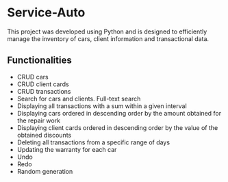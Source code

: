 # Service-Auto
This project was developed using Python and is
designed to efficiently manage the inventory of cars,
client information and transactional data.

## Functionalities
* CRUD cars
* CRUD client cards
* CRUD transactions
* Search for cars and clients. Full-text search
* Displaying all transactions with a sum within a given interval
* Displaying cars ordered in descending order by the amount obtained for the repair work
* Displaying client cards ordered in descending order by the value of the obtained discounts
* Deleting all transactions from a specific range of days
* Updating the warranty for each car
* Undo
* Redo
* Random generation
